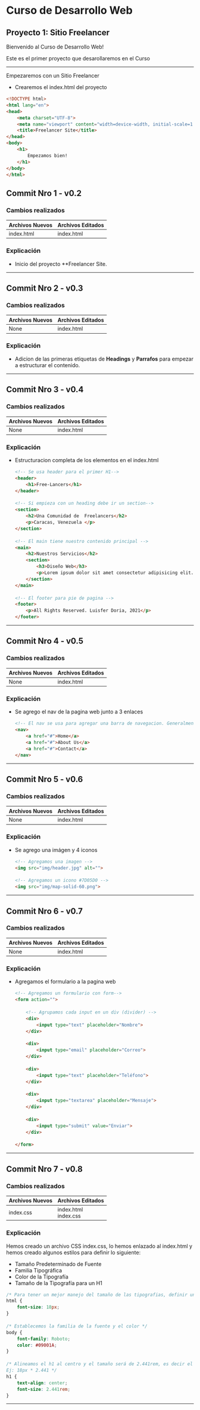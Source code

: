 # Curso de Desarrollo Web
## Proyecto 1: Sitio Freelancer

Bienvenido al Curso de Desarrollo Web!

Este es el primer proyecto que desarollaremos en el Curso

------

Empezaremos con un Sitio Freelancer

* Crearemos el index.html del proyecto

```html
<!DOCTYPE html>
<html lang="en">
<head>
	<meta charset="UTF-8">
	<meta name="viewport" content="width=device-width, initial-scale=1.0">
	<title>Freelancer Site</title>
</head>
<body>
	<h1>
        Empezamos bien!
    </h1>
</body>
</html>
```

## Commit Nro 1 - v0.2

### Cambios realizados

| **Archivos Nuevos** | **Archivos Editados** |
| ------------------- | --------------------- |
| index.html          | index.html            |

### Explicación 

* Inicio del proyecto **Freelancer Site.

------

## Commit Nro 2 - v0.3

### Cambios realizados

| **Archivos Nuevos** | **Archivos Editados** |
| ------------------- | --------------------- |
| None                | index.html            |

### Explicación

* Adicion de las primeras etiquetas de **Headings** y **Parrafos** para empezar a estructurar el contenido.


------

## Commit Nro 3 - v0.4

### Cambios realizados

| **Archivos Nuevos** | **Archivos Editados** |
| ------------------- | --------------------- |
| None                | index.html            |

### Explicación

* Estructuracion completa de los elementos en el index.html

	```html
	<!-- Se usa header para el primer H1-->
	<header>
		<h1>Free-Lancers</h1>
	</header>
	
	<!-- Si empieza con un heading debe ir un section-->
	<section>
		<h2>Una Comunidad de  Freelancers</h2>
		<p>Caracas, Venezuela </p>
	</section>
	
	<!-- El main tiene nuestro contenido principal -->
	<main>
		<h2>Nuestros Servicios</h2>
		<section>
			<h3>Diseño Web</h3>
			<p>Lorem ipsum dolor sit amet consectetur adipisicing elit. Ducimus, quibusdam.</p>
		</section>
	</main>
	
	<!-- El footer para pie de pagina -->
	<footer>
		<p>All Rights Reserved. Luisfer Doria, 2021</p>
	</footer>
	```


------

## Commit Nro 4 - v0.5

### Cambios realizados 

| **Archivos Nuevos** | **Archivos Editados** |
| ------------------- | --------------------- |
| None                | index.html            |

### Explicación

* Se agrego el nav de la pagina web junto a 3 enlaces

	```html
	<!-- El nav se usa para agregar una barra de navegacion. Generalmente usa enlaces -->
	<nav>
		<a href="#">Home</a>
		<a href="#">About Us</a>
		<a href="#">Contact</a>
	</nav>
	```

------

## Commit Nro 5 - v0.6

### Cambios realizados

| **Archivos Nuevos** | **Archivos Editados** |
| ------------------- | --------------------- |
| None                | index.html            |

### Explicación

* Se agrego una imágen y 4 iconos

	```html
	<!-- Agregamos una imagen -->
	<img src="img/header.jpg" alt="">
	
	<!-- Agregamos un icono #7D05D0 -->
	<img src="img/map-solid-60.png">
	```

------

## Commit Nro 6 - v0.7

### Cambios realizados

| **Archivos Nuevos** | **Archivos Editados** |
| ------------------- | --------------------- |
| None                | index.html            |

### Explicación

* Agregamos el formulario a la pagina web

	```html
	<!-- Agregamos un formulario con form-->
	<form action="">
	
	    <!-- Agrupamos cada input en un div (divider) -->
	    <div>
	        <input type="text" placeholder="Nombre">
	    </div>
	
	    <div>
	        <input type="email" placeholder="Correo">
	    </div>
	
	    <div>
	        <input type="text" placeholder="Teléfono">
	    </div>
	
	    <div>
	        <input type="textarea" placeholder="Mensaje">
	    </div>
	
	    <div>
	        <input type="submit" value="Enviar">
		</div>
	
	</form>
	```

------

## Commit Nro 7 - v0.8

### Cambios realizados

| **Archivos Nuevos** | **Archivos Editados**        |
| ------------------- | ---------------------------- |
| index.css           | index.html   <br />index.css |

### Explicación

Hemos creado un archivo CSS index.css, lo hemos enlazado al index.html y hemos creado algunos estilos para definir lo siguiente:

- Tamaño Predeterminado de Fuente
- Familia Tipográfica
- Color de la Tipografía
- Tamaño de la Tipografía para un H1

```css
/* Para tener un mejor manejo del tamaño de las tipografias, definir un tamaño estandar */
html {
	font-size: 18px;
}

/* Establecemos la familia de la fuente y el color */
body {
	font-family: Roboto;
	color: #09001A;
}

/* Alineamos el h1 al centro y el tamaño será de 2.441rem, es decir el tamaño estandar de la fuente x los rem
Ej: 18px * 2.441 */
h1 {
	text-align: center;
	font-size: 2.441rem;
}

```

------

